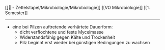 [[📄 - Zettelstapel/Mikrobiologie/Mikrobiologie]] [[VO Mikrobiologie]] [[1. Semester]]

---

- eine bei Pilzen auftretende verhärtete Dauerform:
	- dicht verflochtene und feste Mycelmasse
	- Widerstandsfähig gegen Kälte und Trockenheit
	- Pilz beginnt erst wieder bei günstigen Bedingungen zu wachsen